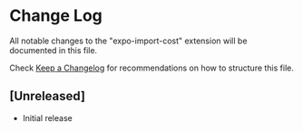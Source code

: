 # Change Log

All notable changes to the "expo-import-cost" extension will be documented in this file.

Check [Keep a Changelog](http://keepachangelog.com/) for recommendations on how to structure this file.

## [Unreleased]

- Initial release